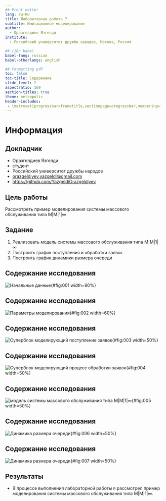 ```yaml
---
## Front matter
lang: ru-RU
title: Лабораторная работа 7
subtitle: Имитационное моделирование
author:
  - Оразгелдиев Язгелди
institute:
  - Российский университет дружбы народов, Москва, Россия

## i18n babel
babel-lang: russian
babel-otherlangs: english

## Formatting pdf
toc: false
toc-title: Содержание
slide_level: 2
aspectratio: 169
section-titles: true
theme: metropolis
header-includes:
 - \metroset{progressbar=frametitle,sectionpage=progressbar,numbering=fraction}
---
```


# Информация

## Докладчик

  * Оразгелдиев Язгелди
  * студент
  * Российский университет дружбы народов
  * [orazgeldiyev.yazgeldi@gmail.com](mailto:orazgeldiyev.yazgeldi@gmail.com)
  * <https://github.com/YazgeldiOrazgeldiyev>

## Цель работы

Рассмотреть пример моделирования системы массового обслуживания типа M|M|1|∞

## Задание

1. Реализовать модель системы массового обслуживания типа M|M|1|∞
2. Построить график поступления и обработки заявок
3. Построить график динамики размера очереди

## Содержание исследования

![Начальные данные](image/3.jpg){#fig:001 width=60%}

## Содержание исследования

![Параметры моделирования](image/7.jpg){#fig:002 width=60%}

## Содержание исследования

![Суперблок моделирующий поступление заявок](image/1.jpg){#fig:003 width=50%}

## Содержание исследования

![Cуперблок моделирующий процесс обработки заявок](image/4.jpg){#fig:004 width=50%}

## Содержание исследования

![модель системы массового обслуживания типа M|M|1|∞](image/6.jpg){#fig:005 width=50%}

## Содержание исследования

![Динамика размера очереди](image/8.jpg){#fig:006 width=50%}

## Содержание исследования

![Динамика размера очереди](image/9.jpg){#fig:007 width=50%}

## Результаты

- В процессе выполнения лабораторной работы я рассмотрел пример моделирования системы массового обслуживания типа M|M|1|∞.
